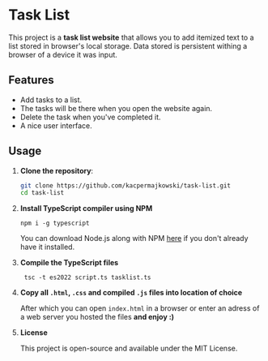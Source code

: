 # Task List

This project is a **task list website** that allows you to add itemized text to a list stored in browser's local storage. Data stored is persistent withing a browser of a device it was input.

## Features

- Add tasks to a list.
- The tasks will be there when you open the website again.
- Delete the task when you've completed it.
- A nice user interface.


## Usage

1. **Clone the repository**:
   ```bash
   git clone https://github.com/kacpermajkowski/task-list.git
   cd task-list
   ```

2. **Install TypeScript compiler using NPM**
   ```
   npm i -g typescript
   ```

    You can download Node.js along with NPM [here](https://nodejs.org/en) if you don't already have it installed.

3. **Compile the TypeScript files**
   ```
    tsc -t es2022 script.ts tasklist.ts
   ```
   
4. **Copy all `.html`, `.css` and compiled `.js` files into location of choice**
   
   After which you can open `index.html` in a browser or enter an adress of a web server you hosted the files **and enjoy :)**

5. **License**

   This project is open-source and available under the MIT License.